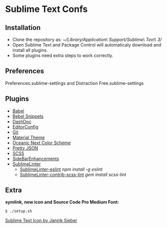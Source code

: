 # Sublime Text Confs

## Installation
- Clone the repository as: *~/Library/Application\ Support/Sublime\ Text\ 3/*
- Open Sublime Text and Package Control will automaticaly download and install all plugins.
- Some plugins need extra steps to work correctly.

## Preferences
Preferences.sublime-settings and Distraction Free.sublime-settings

## Plugins

* [Babel](https://github.com/babel/babel-sublime)
* [Bebel Snippets](https://github.com/babel/babel-sublime-snippets)
* [DashDoc](https://github.com/farcaller/DashDoc)
* [EditorConfig](https://github.com/sindresorhus/editorconfig-sublime)
* [Git](https://github.com/kemayo/sublime-text-git)
* [Material Theme](https://github.com/equinusocio/material-theme)
* [Oceanic Next Color Scheme](https://github.com/voronianski/oceanic-next-color-scheme)
* [Pretty JSON](https://github.com/dzhibas/SublimePrettyJson)
* [SCSS](https://github.com/MarioRicalde/SCSS.tmbundle)
* [SideBarEnhancements](https://github.com/titoBouzout/SideBarEnhancements)
* [SublimeLinter](https://github.com/SublimeLinter/SublimeLinter3)
    * [SublimeLinter-eslint](https://github.com/roadhump/SublimeLinter-eslint)
      *npm install -g eslint*
    * [SublimeLinter-contrib-scss-lint](https://github.com/attenzione/SublimeLinter-scss-lint)
      *gem install scss-lint*

## Extra
**symlink, new icon and Source Code Pro Medium Font:**
```
$ ./setup.sh
```
[Sublime Text Icon by Jannik Sieber](https://dribbble.com/shots/1827488-Final-Sublime-Text-Replacement-Icon?list=users&offset=13)
